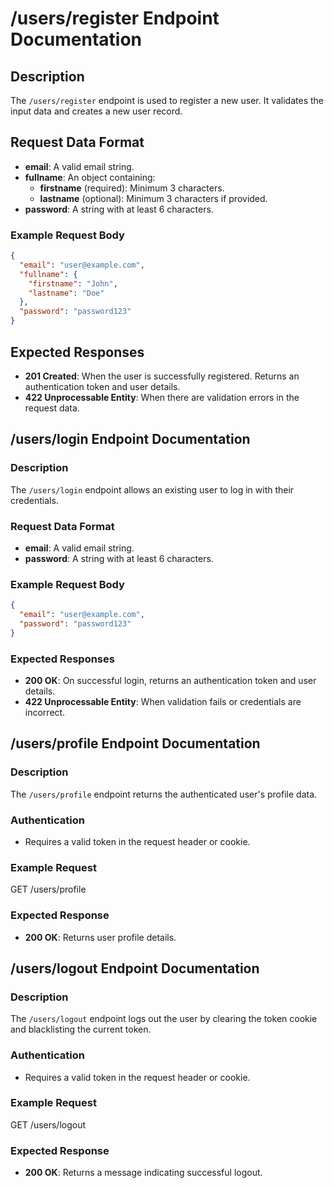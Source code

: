 # /users/register Endpoint Documentation

## Description
The `/users/register` endpoint is used to register a new user. It validates the input data and creates a new user record.

## Request Data Format
- **email**: A valid email string.
- **fullname**: An object containing:
  - **firstname** (required): Minimum 3 characters.
  - **lastname** (optional): Minimum 3 characters if provided.
- **password**: A string with at least 6 characters.

### Example Request Body
```json
{
  "email": "user@example.com",
  "fullname": {
    "firstname": "John",
    "lastname": "Doe"
  },
  "password": "password123"
}
```

## Expected Responses
- **201 Created**: When the user is successfully registered. Returns an authentication token and user details.
- **422 Unprocessable Entity**: When there are validation errors in the request data.

## /users/login Endpoint Documentation

### Description
The `/users/login` endpoint allows an existing user to log in with their credentials.

### Request Data Format
- **email**: A valid email string.
- **password**: A string with at least 6 characters.

### Example Request Body
```json
{
  "email": "user@example.com",
  "password": "password123"
}
```

### Expected Responses
- **200 OK**: On successful login, returns an authentication token and user details.
- **422 Unprocessable Entity**: When validation fails or credentials are incorrect.

## /users/profile Endpoint Documentation

### Description
The `/users/profile` endpoint returns the authenticated user's profile data.

### Authentication
- Requires a valid token in the request header or cookie.

### Example Request
GET /users/profile

### Expected Response
- **200 OK**: Returns user profile details.

## /users/logout Endpoint Documentation

### Description
The `/users/logout` endpoint logs out the user by clearing the token cookie and blacklisting the current token.

### Authentication
- Requires a valid token in the request header or cookie.

### Example Request
GET /users/logout

### Expected Response
- **200 OK**: Returns a message indicating successful logout.
